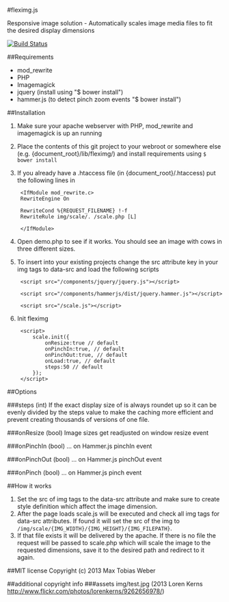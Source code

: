 #fleximg.js

Responsive image solution - Automatically scales image media files to fit the desired display dimensions


[![Build Status](https://travis-ci.org/cioddi/fleximg.js.png)](https://travis-ci.org/cioddi/fleximg.js)

##Requirements
* mod_rewrite
* PHP
* Imagemagick
* jquery (install using "$ bower install")
* hammer.js (to detect pinch zoom events "$ bower install")

##Installation
1. Make sure your apache webserver with PHP, mod_rewrite and imagemagick is up an running
2. Place the contents of this git project to your webroot or somewhere else (e.g. {document_root}/lib/fleximg/) and install requirements using ```$ bower install```
3. If you already have a .htaccess file (in {document_root}/.htaccess) put the following lines in 

		<IfModule mod_rewrite.c>
		RewriteEngine On

		RewriteCond %{REQUEST_FILENAME} !-f
		RewriteRule img/scale/. /scale.php [L]

		</IfModule>

4. Open demo.php to see if it works. You should see an image with cows in three different sizes.
5. To insert into your existing projects change the src attribute key in your img tags to data-src and load the following scripts

		<script src="/components/jquery/jquery.js"></script>

		<script src="/components/hammerjs/dist/jquery.hammer.js"></script>

		<script src="/scale.js"></script>

6. Init fleximg

		<script>
			scale.init({
				onResize:true // default
				onPinchIn:true, // default
				onPinchOut:true, // default
				onLoad:true, // default
				steps:50 // default
			});
		</script>


##Options

###steps (int)
If the exact display size of is always roundet up so it can be evenly divided by the steps value to make the caching more efficient and prevent creating thousands of versions of one file.

###onResize (bool)
Image sizes get readjusted on window resize event

###onPinchIn (bool)
... on Hammer.js pinchIn event

###onPinchOut (bool)
... on Hammer.js pinchOut event

###onPinch (bool)
... on Hammer.js pinch event


##How it works
1. Set the src of img tags to the data-src attribute and make sure to create style definition which affect the image dimension.
2. After the page loads scale.js will be executed and check all img tags for data-src attributes. If found it will set the src of the img to ```/img/scale/{IMG_WIDTH}/{IMG_HEIGHT}/{IMG_FILEPATH}```.
3. If that file exists it will be delivered by the apache. If there is no file the request will be passed to scale.php which will scale the image to the requested dimensions, save it to the desired path and redirect to it again.

##MIT license
Copyright (c) 2013 Max Tobias Weber


##additional copyright info
###assets
img/test.jpg (2013 Loren Kerns http://www.flickr.com/photos/lorenkerns/9262656978/)